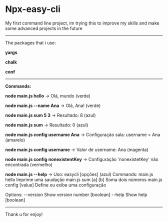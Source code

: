 # Npx-easy-cli
My first command line project, im trying this to improve my skills and make some advanced projects in the future

_________________________________________

The packages that i use:

**yargs**

**chalk**

**conf**

_________________________________________

**Commands:**

**node main.js hello**
-> Olá, mundo (verde)

**node main.js --name Ana**
-> Olá, Ana! (verde)

**node main.js sum 5 3**
-> Resultado: 8 (azul)

**node main.js sum**
-> Resultado: 0 (azul)

**node main.js config username Ana**
-> Configuração sala: username = Ana (amarelo)

**node main.js config username**
-> Valor de username: Ana (magenta)

**node main.js config nonexistentKey**
-> Configuração 'nonexistetKey' não encontrada (vermelho)

**node main.js --help**
-> Uso: easycli <comando> [opções] (azul)
Commands:
  main.js hello                 Imprime uma saudação
  main.js sum [a] [b]           Soma dois números
  main.js config <key> [value]  Define ou exibe uma configuração

Options:
  --version  Show version number                                       [boolean]
  --help     Show help                                                 [boolean]

_________________________________________

Thank u for enjoy!


